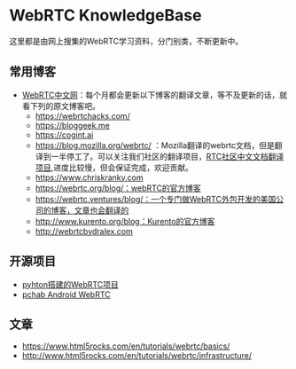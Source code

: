 # WebRTC KnowledgeBase
这里都是由网上搜集的WebRTC学习资料，分门别类，不断更新中。

## 常用博客
- [WebRTC中文网](http://webrtc.org.cn/)：每个月都会更新以下博客的翻译文章，等不及更新的话，就看下列的原文博客吧。
  - https://webrtchacks.com/
  - https://bloggeek.me
  - https://cogint.ai
  - https://blog.mozilla.org/webrtc/ ：Mozilla翻译的webrtc文档，但是翻译到一半停工了。可以关注我们社区的翻译项目，[RTC社区中文文档翻译项目](https://github.com/RTC-Developer/WebRTC-Documentation-in-Chinese),进度比较慢，但会保证完成，欢迎贡献。
  - https://www.chriskranky.com
  - https://webrtc.org/blog/：webRTC的官方博客
  - https://webrtc.ventures/blog/：一个专门做WebRTC外包开发的美国公司的博客，文章也会翻译的
  - http://www.kurento.org/blog：Kurento的官方博客
  - http://webrtcbydralex.com

## 开源项目
- [pyhton搭建的WebRTC项目](https://github.com/jlaine/aiortc)
- [pchab Android WebRTC](https://github.com/pchab/AndroidRTC)

## 文章
- https://www.html5rocks.com/en/tutorials/webrtc/basics/
- http://www.html5rocks.com/en/tutorials/webrtc/infrastructure/
